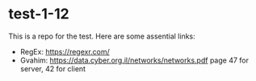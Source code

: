 # test-1-12
This is a repo for the test. Here are some assential links: 

  - RegEx: https://regexr.com/ 
  - Gvahim: https://data.cyber.org.il/networks/networks.pdf page 47 for server, 42 for client


